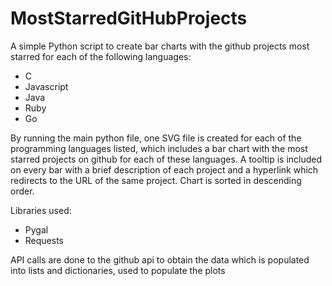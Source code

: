 # MostStarredGitHubProjects

A simple Python script to create bar charts with the github projects most starred for each of the following languages:
* C
* Javascript
* Java
* Ruby
* Go

By running the main python file, one SVG file is created for each of the programming languages listed, which includes a bar chart with the most starred projects on github for each of these languages. A tooltip is included on every bar with a brief description of each project and a hyperlink which redirects to the URL of the same project. Chart is sorted in descending order.

Libraries used:

* Pygal
* Requests

API calls are done to the github api to obtain the data which is populated into lists and dictionaries, used to populate the plots
